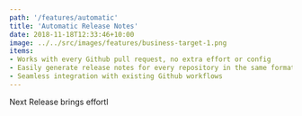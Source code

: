 ```yaml
---
path: '/features/automatic'
title: 'Automatic Release Notes'
date: 2018-11-18T12:33:46+10:00
image: ../../src/images/features/business-target-1.png
items:
- Works with every Github pull request, no extra effort or config
- Easily generate release notes for every repository in the same format
- Seamless integration with existing Github workflows
---
```


Next Release brings effortl